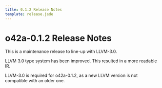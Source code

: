 ```yaml
---
title: 0.1.2 Release Notes
template: release.jade
---
```


o42a-0.1.2 Release Notes
========================

This is a maintenance release to line-up with LLVM-3.0.

LLVM 3.0 type system has been improved. This resulted in a more readable IR.

LLVM-3.0 is required for o42a-0.1.2, as a new LLVM version is not compatible
with an older one.
